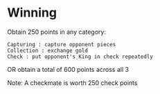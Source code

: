 # Winning

Obtain 250 points in any category:

    Capturing : capture opponent pieces
    Collection : exchange gold
    Check : put opponent's King in check repeatedly

OR obtain a total of 600 points across all 3

Note:
    A checkmate is worth 250 check points
